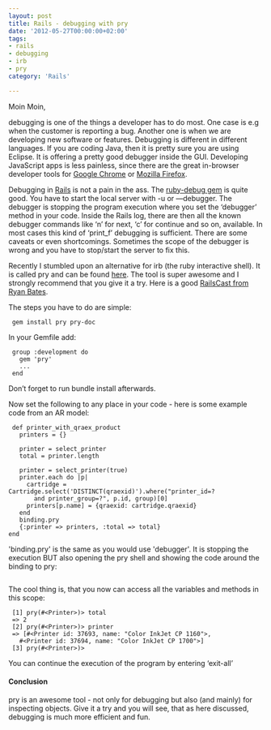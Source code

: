 ```yaml
---
layout: post
title: Rails - debugging with pry
date: '2012-05-27T00:00:00+02:00'
tags:
- rails
- debugging
- irb
- pry
category: 'Rails'

---
```

<p>Moin Moin,</p>

<p>debugging is one of the things a developer has to do most. One case is e.g when the customer is reporting a bug. Another one is when we are developing new software or features.
Debugging is different in different languages. If you are coding Java, then it is pretty sure you are using Eclipse. It is offering a pretty good debugger inside the GUI. Developing JavaScript apps is less painless, since there are the great in-browser developer tools for <a href="https://www.google.com/intl/en/chrome/browser/" target="_blank">Google Chrome</a> or <a href="http://www.mozilla.org/en-US/firefox/new/" target="_blank">Mozilla Firefox</a>.</p>

<p>Debugging in <a href="http://rubyonrails.org/" target="_blank">Rails</a> is not a pain in the ass. The <a href="http://rubygems.org/gems/ruby-debug" target="_blank">ruby-debug gem</a> is quite good. You have to start the local server with -u or &#8212;debugger. The debugger is stopping the program execution where you set the &#8216;debugger&#8217; method in your code. Inside the Rails log, there are then all the known debugger commands like &#8216;n&#8217; for next, &#8216;c&#8217; for continue and so on, available. In most cases this kind of &#8216;print_f&#8217; debugging is sufficient. There are some caveats or even shortcomings. Sometimes the scope of the debugger is wrong and you have to stop/start the server to fix this.</p>

<p>Recently I stumbled upon an alternative for irb (the ruby interactive shell). It is called pry and can be found <a href="http://pry.github.com/" target="_blank">here</a>. The tool is super awesome and I strongly recommend that you give it a try. Here is a good <a href="http://railscasts.com/episodes/280-pry-with-rails" target="_blank">RailsCast from Ryan Bates</a>.</p>

<p>The steps you have to do are simple:</p>

<pre><code> gem install pry pry-doc
</code></pre>

<p>In your Gemfile add:</p>

<pre><code> group :development do
   gem 'pry'
   ...
 end
</code></pre>

<p>Don&#8217;t forget to run bundle install afterwards.</p>

<p>Now set the following to any place in your code - here is some example code from an AR model:</p>

<pre><code> def printer_with_qraex_product
   printers = {}

   printer = select_printer
   total = printer.length

   printer = select_printer(true)
   printer.each do |p|
     cartridge = Cartridge.select('DISTINCT(qraexid)').where("printer_id=?
       and printer_group=?", p.id, group)[0]
     printers[p.name] = {qraexid: cartridge.qraexid}
   end
   binding.pry
   {:printer =&gt; printers, :total =&gt; total}
end
</code></pre>

<p>'binding.pry' is the same as you would use 'debugger'. It is stopping the execution BUT also opening the pry shell and showing the code around the binding to pry:</p>

<p><img src="http://media.tumblr.com/tumblr_m4ngcjjxHr1qa0m1w.png" alt=""/></p>

<p>The cool thing is, that you now can access all the variables and methods in this scope:</p>

<pre><code> [1] pry(#&lt;Printer&gt;)&gt; total
 =&gt; 2
 [2] pry(#&lt;Printer&gt;)&gt; printer
 =&gt; [#&lt;Printer id: 37693, name: "Color InkJet CP 1160"&gt;,
   #&lt;Printer id: 37694, name: "Color InkJet CP 1700"&gt;]
 [3] pry(#&lt;Printer&gt;)&gt;
</code></pre>

<p>You can continue the execution of the program by entering &#8216;exit-all&#8217;</p>

<h4>Conclusion</h4>

<p>pry is an awesome tool - not only for debugging but also (and mainly) for inspecting objects. Give it a try and you will see, that as here discussed, debugging is much more efficient and fun.</p>

